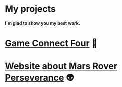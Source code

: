 # My projects
#### I'm glad to show you my best work. 

# [Game Connect Four](https://marcie290.github.io/Connect-four-Game/) :dart:
# [Website about Mars Rover Perseverance](https://marcie290.github.io/Website-about-Rover-Perseverance/) :alien:
